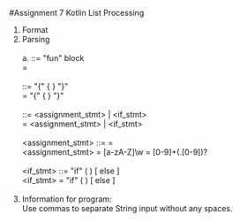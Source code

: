 #Assignment 7 Kotlin List Processing
1. Format
2. Parsing <br><br>
  a. <fun> ::= "fun" <ident> block <br>
     <fun> = <br><br>
     <block> ::= "{" <stmt> { <stmt> } "}" <br>
     <block> = "{" <stmt> { <stmt> } "}" <br><br>
     <stmt> ::= <assignment_stmt> | <if_stmt> <br>
     <stmt> = <assignment_stmt> | <if_stmt> <br><br>
     <assignment_stmt> ::= <ident> = <value> <br>
     <assignment_stmt> = [a-zA-Z]\w = [0-9]+(.[0-9])? <br><br>
     <if_stmt> ::= "if" ( <ident> <relop> <value> ) <block> [ else <block> ] <br>
     <if_stmt> = "if" ( <ident> <relop> <value> ) <block> [ else <block> ] <br><br>
3. Information for program: <br>
       Use commas to separate String input without any spaces.
